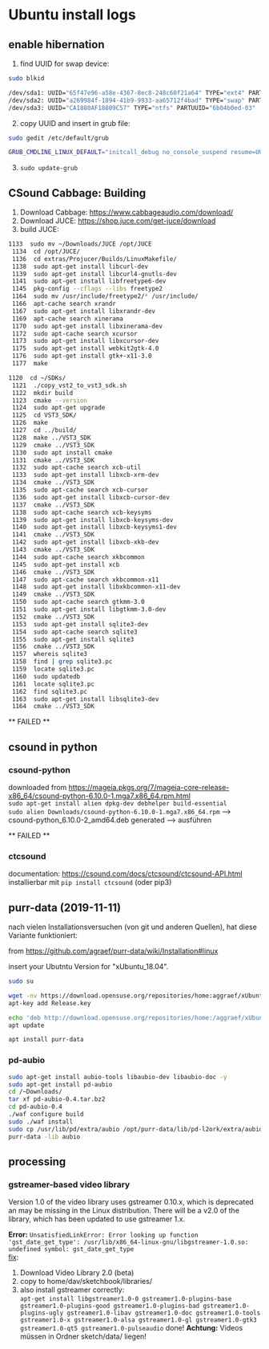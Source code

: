 # Ubuntu install logs

## enable hibernation

1. find UUID for swap device: 
``` bash
sudo blkid

/dev/sda1: UUID="65f47e96-a58e-4367-8ec8-248c60f21a64" TYPE="ext4" PARTUUID="6b04b0ed-01"
/dev/sda2: UUID="a269984f-1894-41b9-9933-aa65712f4bad" TYPE="swap" PARTUUID="6b04b0ed-02"
/dev/sda3: UUID="CA1880AF18809C57" TYPE="ntfs" PARTUUID="6b04b0ed-03"

```

2. copy UUID and insert in grub file:

``` bash
sudo gedit /etc/default/grub

GRUB_CMDLINE_LINUX_DEFAULT="initcall_debug no_console_suspend resume=UUID=a269984f-1894-41b9-9933-aa65712f4bad"
```

3. `sudo update-grub`


## CSound Cabbage: Building

1. Download Cabbage: https://www.cabbageaudio.com/download/  
2. Download JUCE: https://shop.juce.com/get-juce/download
3. build JUCE:  
``` bash
1133  sudo mv ~/Downloads/JUCE /opt/JUCE
 1134  cd /opt/JUCE/
 1136  cd extras/Projucer/Builds/LinuxMakefile/
 1138  sudo apt-get install libcurl-dev
 1139  sudo apt-get install libcurl4-gnutls-dev
 1141  sudo apt-get install libfreetype6-dev
 1145  pkg-config --cflags --libs freetype2
 1164  sudo mv /usr/include/freetype2/* /usr/include/
 1166  apt-cache search xrandr
 1167  sudo apt-get install libxrandr-dev
 1169  apt-cache search xinerama
 1170  sudo apt-get install libxinerama-dev
 1172  sudo apt-cache search xcursor
 1173  sudo apt-get install libxcursor-dev
 1175  sudo apt-get install webkit2gtk-4.0
 1176  sudo apt-get install gtk+-x11-3.0
 1177  make
```

``` bash
1120  cd ~/SDKs/
 1121  ./copy_vst2_to_vst3_sdk.sh 
 1122  mkdir build
 1123  cmake --version
 1124  sudo apt-get upgrade
 1125  cd VST3_SDK/
 1126  make
 1127  cd ../build/
 1128  make ../VST3_SDK
 1129  cmake ../VST3_SDK
 1130  sudo apt install cmake
 1131  cmake ../VST3_SDK
 1132  sudo apt-cache search xcb-util
 1133  sudo apt-get install libxcb-xrm-dev
 1134  cmake ../VST3_SDK
 1135  sudo apt-cache search xcb-cursor
 1136  sudo apt-get install libxcb-cursor-dev
 1137  cmake ../VST3_SDK
 1138  sudo apt-cache search xcb-keysyms
 1139  sudo apt-get install libxcb-keysyms-dev
 1140  sudo apt-get install libxcb-keysyms1-dev
 1141  cmake ../VST3_SDK
 1142  sudo apt-get install libxcb-xkb-dev
 1143  cmake ../VST3_SDK
 1144  sudo apt-cache search xkbcommon
 1145  sudo apt-get install xcb
 1146  cmake ../VST3_SDK
 1147  sudo apt-cache search xkbcommon-x11
 1148  sudo apt-get install libxkbcommon-x11-dev
 1149  cmake ../VST3_SDK
 1150  sudo apt-cache search gtkmm-3.0
 1151  sudo apt-get install libgtkmm-3.0-dev
 1152  cmake ../VST3_SDK
 1153  sudo apt-get install sqlite3-dev
 1154  sudo apt-cache search sqlite3
 1155  sudo apt-get install sqlite3
 1156  cmake ../VST3_SDK
 1157  whereis sqlite3
 1158  find | grep sqlite3.pc
 1159  locate sqlite3.pc
 1160  sudo updatedb
 1161  locate sqlite3.pc
 1162  find sqlite3.pc
 1163  sudo apt-get install libsqlite3-dev
 1164  cmake ../VST3_SDK

```

** FAILED **

## csound in python
### csound-python

downloaded from https://mageia.pkgs.org/7/mageia-core-release-x86_64/csound-python-6.10.0-1.mga7.x86_64.rpm.html  
`sudo apt-get install alien dpkg-dev debhelper build-essential`  
`sudo alien Downloads/csound-python-6.10.0-1.mga7.x86_64.rpm` --> csound-python_6.10.0-2_amd64.deb generated --> ausführen  

** FAILED **

### ctcsound
documentation: https://csound.com/docs/ctcsound/ctcsound-API.html
installierbar mit `pip install ctcsound` (oder pip3)

## purr-data (2019-11-11)

nach vielen Installationsversuchen (von git und anderen Quellen), hat diese Variante funktioniert:

from https://github.com/agraef/purr-data/wiki/Installation#linux

insert your Ubutntu Version for "xUbuntu_18.04".
``` bash
sudo su

wget -nv https://download.opensuse.org/repositories/home:aggraef/xUbuntu_18.04/Release.key
apt-key add Release.key

echo 'deb http://download.opensuse.org/repositories/home:/aggraef/xUbuntu_18.04/ /' > /etc/apt/sources.list.d/home:aggraef.list
apt update

apt install purr-data
```

### pd-aubio

``` bash
sudo apt-get install aubio-tools libaubio-dev libaubio-doc -y
sudo apt-get install pd-aubio
cd /~Downloads/
tar xf pd-aubio-0.4.tar.bz2
cd pd-aubio-0.4
./waf configure build
sudo ./waf install
sudo cp /usr/lib/pd/extra/aubio /opt/purr-data/lib/pd-l2ork/extra/aubio
purr-data -lib aubio
```


## processing

### gstreamer-based video library
Version 1.0 of the video library uses gstreamer 0.10.x, which is deprecated an may be missing in the Linux distribution. There will be a v2.0 of the library, which has been updated to use gstreamer 1.x.  

**Error:** `UnsatisfiedLinkError: Error looking up function 'gst_date_get_type': /usr/lib/x86_64-linux-gnu/libgstreamer-1.0.so: undefined symbol: gst_date_get_type`  
[fix](https://github.com/processing/processing-video/releases/tag/r6-v2.0-beta4):  
1. Download Video Library 2.0 (beta)  
2. copy to home/dav/sketchbook/libraries/  
3. also install gstreamer correctly:  
 `apt-get install libgstreamer1.0-0 gstreamer1.0-plugins-base gstreamer1.0-plugins-good gstreamer1.0-plugins-bad gstreamer1.0-plugins-ugly gstreamer1.0-libav gstreamer1.0-doc gstreamer1.0-tools gstreamer1.0-x gstreamer1.0-alsa gstreamer1.0-gl gstreamer1.0-gtk3 gstreamer1.0-qt5 gstreamer1.0-pulseaudio`
done! **Achtung:** Videos müssen in Ordner sketch/data/ liegen!




